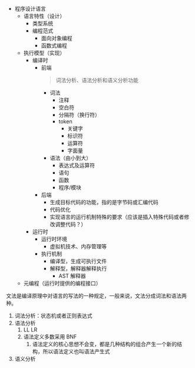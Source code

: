 - 程序设计语言
  - 语言特性（设计）
    - 类型系统
    - 编程范式
      - 面向对象编程
      - 函数式编程
  - 执行模型（实现）
    - 编译时
      - 前端
        > 词法分析、语法分析和语义分析功能
        - 词法
          - 注释
          - 空白符
          - 分隔符（换行符）
          - token
            - 关键字
            - 标识符
            - 运算符
            - 字面量
        - 语法（由小到大）
          - 表达式及运算符
          - 语句
          - 函数
          - 程序/模块
      - 后端
        - 生成目标代码的功能，指的是字节码或汇编代码
        - 代码优化
        - 实现语言的运行机制特殊的要求（应该是插入特殊代码或者修改调整代码？）
    - 运行时
      - 运行时环境
        - 虚拟机技术、内存管理等
      - 执行机制
        - 编译型，生成可执行文件
        - 解释型，解释器解释执行
          - AST 解释器
  - 元编程（运行时提供的编程接口）


文法是编译原理中对语言的写法的一种规定，一般来说，文法分成词法和语法两种。

1. 词法分析：状态机或者正则表达式
2. 语法分析
   1. LL LR
   2. 语法定义多数采用 BNF
      1. 语法定义的核心思想不会变，都是几种结构的组合产生一个新的结构，所以语法定义也叫语法产生式
3. 语义分析


